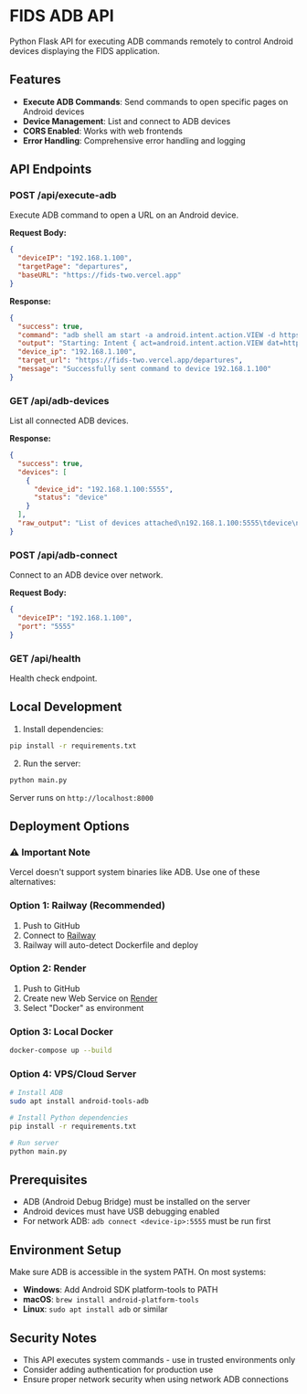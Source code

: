 # FIDS ADB API

Python Flask API for executing ADB commands remotely to control Android devices displaying the FIDS application.

## Features

- **Execute ADB Commands**: Send commands to open specific pages on Android devices
- **Device Management**: List and connect to ADB devices
- **CORS Enabled**: Works with web frontends
- **Error Handling**: Comprehensive error handling and logging

## API Endpoints

### POST /api/execute-adb
Execute ADB command to open a URL on an Android device.

**Request Body:**
```json
{
  "deviceIP": "192.168.1.100",
  "targetPage": "departures",
  "baseURL": "https://fids-two.vercel.app"
}
```

**Response:**
```json
{
  "success": true,
  "command": "adb shell am start -a android.intent.action.VIEW -d https://fids-two.vercel.app/departures",
  "output": "Starting: Intent { act=android.intent.action.VIEW dat=https://fids-two.vercel.app/departures }",
  "device_ip": "192.168.1.100",
  "target_url": "https://fids-two.vercel.app/departures",
  "message": "Successfully sent command to device 192.168.1.100"
}
```

### GET /api/adb-devices
List all connected ADB devices.

**Response:**
```json
{
  "success": true,
  "devices": [
    {
      "device_id": "192.168.1.100:5555",
      "status": "device"
    }
  ],
  "raw_output": "List of devices attached\n192.168.1.100:5555\tdevice\n"
}
```

### POST /api/adb-connect
Connect to an ADB device over network.

**Request Body:**
```json
{
  "deviceIP": "192.168.1.100",
  "port": "5555"
}
```

### GET /api/health
Health check endpoint.

## Local Development

1. Install dependencies:
```bash
pip install -r requirements.txt
```

2. Run the server:
```bash
python main.py
```

Server runs on `http://localhost:8000`

## Deployment Options

### ⚠️ **Important Note**
Vercel doesn't support system binaries like ADB. Use one of these alternatives:

### Option 1: Railway (Recommended)
1. Push to GitHub
2. Connect to [Railway](https://railway.app)
3. Railway will auto-detect Dockerfile and deploy

### Option 2: Render
1. Push to GitHub  
2. Create new Web Service on [Render](https://render.com)
3. Select "Docker" as environment

### Option 3: Local Docker
```bash
docker-compose up --build
```

### Option 4: VPS/Cloud Server
```bash
# Install ADB
sudo apt install android-tools-adb

# Install Python dependencies
pip install -r requirements.txt

# Run server
python main.py
```

## Prerequisites

- ADB (Android Debug Bridge) must be installed on the server
- Android devices must have USB debugging enabled
- For network ADB: `adb connect <device-ip>:5555` must be run first

## Environment Setup

Make sure ADB is accessible in the system PATH. On most systems:
- **Windows**: Add Android SDK platform-tools to PATH
- **macOS**: `brew install android-platform-tools`
- **Linux**: `sudo apt install adb` or similar

## Security Notes

- This API executes system commands - use in trusted environments only
- Consider adding authentication for production use
- Ensure proper network security when using network ADB connections